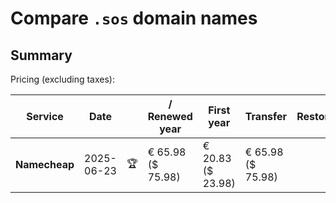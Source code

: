 # Compare `.sos` domain names

## Summary

Pricing (excluding taxes):

| Service | Date |  | / Renewed year | First year | Transfer | Restoration |
|--|--|--|--|--|--|--|
| **Namecheap** | 2025-06-23 | 🏆 | € 65.98<br>($ 75.98) | € 20.83<br>($ 23.98) | € 65.98<br>($ 75.98) |  |
